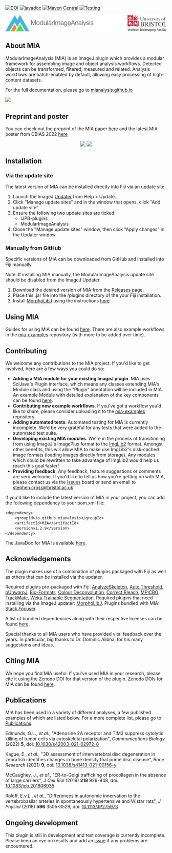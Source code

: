 [![DOI](https://zenodo.org/badge/DOI/10.5281/zenodo.1201372.svg)](https://doi.org/10.5281/zenodo.1201320)
[![javadoc](https://javadoc.io/badge2/io.github.mianalysis/MIA/javadoc.svg)](https://javadoc.io/doc/io.github.mianalysis/MIA)
[![Maven Central](https://maven-badges.herokuapp.com/maven-central/io.github.mianalysis/MIA/badge.svg)](https://maven-badges.herokuapp.com/maven-central/io.github.mianalysis/MIA)
[![Testing](https://github.com/mianalysis/mia/actions/workflows/tests.yml/badge.svg)](https://github.com/mianalysis/mia/actions/workflows/tests.yml)


[![Wolfson Bioimaging](./src/main/resources/images/Logo_text_UoB_128.png)](https://www.bristol.ac.uk/wolfson-bioimaging/)

About MIA
------------
ModularImageAnalysis (MIA) is an ImageJ plugin which provides a modular framework for assembling image and object analysis workflows. Detected objects can be transformed, filtered, measured and related. Analysis workflows are batch-enabled by default, allowing easy processing of high-content datasets.

For the full documentation, please go to [mianalysis.github.io](https://mianalysis.github.io)


![](./docs/img/carousel/carousel1.png)

Preprint and poster
------------

You can check out the preprint of the MIA paper [here](https://www.biorxiv.org/content/10.1101/2023.06.12.544614v1) and the latest MIA poster from CBIAS 2022 [here](./docs/img/posters/CBIAS_poster_2022.jpg)
<p align="middle">
<a href="https://www.biorxiv.org/content/10.1101/2023.06.12.544614v1"><img src="./docs/img/posters/Preprint_thumb.jpg" height="200"></a> <a href="https://github.com/mianalysis/mia/tree/main/docs/img/posters/CBIAS_poster_2022.jpg"><img src="./docs/img/posters/CBIAS_poster_2022_thumb.jpg" height="200"></a>
</p>

Installation
------------
### Via the update site
The latest version of MIA can be installed directly into Fiji via an update site.
1. Launch the ImageJ [Updater](https://imagej.net/Updater) from Help > Update...
2. Click "Manage update sites" and in the window that opens, click "Add update site" 
3. Ensure the following two update sites are ticked:
   - IJPB-plugins
   - ModularImageAnalysis
4. Close the "Manage update sites" window, then click "Apply changes" in the Updater window

### Manually from GitHub
Specific versions of MIA can be downloaded from GitHub and installed into Fiji manually.

Note: If installing MIA manually, the ModularImageAnalysis update site should be disabled from the ImageJ Updater.
1. Download the desired version of MIA from the [Releases](https://github.com/mianalysis/mia/releases) page.
2. Place this .jar file into the /plugins directory of the your Fiji installation.
3. Install [MorphoLibJ](https://imagej.net/plugins/morpholibj) using the instructions [here](https://imagej.net/plugins/morpholibj#installation)

Using MIA
------------
Guides for using MIA can be found [here](https://mianalysis.github.io/mia/guides).  There are also example workflows in the [mia-examples](https://github.com/mianalysis/mia-examples) repository (with more to be added over time).


Contributing
------------
We welcome any contributions to the MIA project.  If you'd like to get involved, here are a few ways you could do so:
- **Adding a MIA module for your existing ImageJ plugin**.  MIA uses SciJava's Plugin interface, which means any classes extending MIA's Module class and using the "Plugin" annotation will be included in MIA.  An example Module with detailed explanation of the key components can be found [here](https://mianalysis.github.io/guides/moduleformat.html).
- **Contributing new example workflows**.  If you've got a workflow you'd like to share, please consider uploading it to the [mia-examples](https://github.com/mianalysis/mia-examples) repository.
- **Adding automated tests**.  Automated testing for MIA is currently incomplete.  We'd be very grateful for any tests that were added to the automated test suite.
- **Developing existing MIA modules**.  We're in the process of transitioning from using ImageJ's ImagePlus format to the [ImgLib2](https://imagej.net/libs/imglib2/) format.  Amongst other benefits, this will allow MIA to make use ImgLib2's disk-cached image formats (loading images directly from storage). Any modules which could be rewritten to take advantage of ImgLib2 would help us reach this goal faster!
- **Providing feedback**.  Any feedback, feature suggestions or comments are very welcome.  If you'd like to tell us how you're getting on with MIA, please contact us via the [Issues](https://github.com/mianalysis/mia/issues) board or send an email to stephen.cross@bristol.ac.uk

If you'd like to include the latest version of MIA in your project, you can add the following dependency to your pom.xml file:

```
<dependency>
    <groupId>io.github.mianalysis</groupId>
    <artifactId>MIA</artifactId>
    <version>1.2.9</version>
</dependency>
```

The JavaDoc for MIA is available [here](https://javadoc.io/doc/io.github.mianalysis/MIA).

Acknowledgements
------------
The plugin makes use of a combination of plugins packaged with Fiji as well as others that can be installed via the updater.

Required plugins pre-packaged with Fiji: [AnalyzeSkeleton](https://github.com/fiji/AnalyzeSkeleton), [Auto Threshold](https://github.com/fiji/Auto_Threshold), [bUnwarpJ](https://github.com/fiji/bUnwarpJ), [Bio-Formats](https://github.com/openmicroscopy/bioformats), [Colour Deconvolution](https://github.com/fiji/Colour_Deconvolution), [Correct Bleach](https://github.com/fiji/CorrectBleach), [MPICBG](https://github.com/axtimwalde/mpicbg), [TrackMate](https://github.com/fiji/TrackMate), [Weka Trainable Segmentation](https://github.com/fiji/Trainable_Segmentation).  Required plugins that need installing via the ImageJ updater: [MorphoLibJ](https://github.com/ijpb/MorphoLibJ).  Plugins bundled with MIA: [Stack Focuser](https://imagej.nih.gov/ij/plugins/stack-focuser.html).

A list of bundled dependencies along with their respective licenses can be found [here](https://htmlpreview.github.io/?https://github.com/mianalysis/mia/blob/master/target/site/dependencies.html).

Special thanks to all MIA users who have provided vital feedback over the years.  In particular, big thanks to Dr. Dominic Alibhai for his many suggestions and ideas.

Citing MIA
------------
We hope you find MIA useful.  If you've used MIA in your research, please cite it using the Zenodo DOI for that version of the plugin.  Zenodo DOIs for MIA can be found [here](https://doi.org/10.5281/zenodo.1201320).

Publications
------------
MIA has been used in a variety of different analyses, a few published examples of which are listed below. For a more complete list, please go to [Publications](https://mianalysis.github.io/mia/html/publications.html).

Edmunds, G.L., _et al._, "Adenosine 2A receptor and TIM3 suppress cytolytic killing of tumor cells via cytoskeletal polarization", _Communications Biology_ (2022) **5**, doi: [10.1038/s42003-021-02972-8](https://doi.org/10.1038/s42003-021-02972-8)

Kague, E., _et al._, "3D assessment of intervertebral disc degeneration in zebrafish identifies changes in bone density that prime disc disease", _Bone Research_ (2021) **9**, doi: [10.1038/s41413-021-00156-y](https://doi.org/10.1038/s41413-021-00156-y)

McCaughey, J., _et al._, "ER-to-Golgi trafficking of procollagen in the absence of large carriers", _J Cell Biol_ (2019) **218** 929-948, doi: [10.1083/jcb.201806035](https://doi.org/10.1083/jcb.201806035)

Roloff, E.v.L., _et al._, "Differences in autonomic innervation to the vertebrobasilar arteries in spontaneously hypertensive and Wistar rats", _J Physiol_ (2018) **596** 3505-3529, doi: [10.1113/JP275973](https://doi.org/10.1113/JP275973)

Ongoing development
------------
This plugin is still in development and test coverage is currently incomplete.  Please keep an eye on results and add an [issue](https://github.com/mianalysis/mia/issues) if any problems are encountered.

